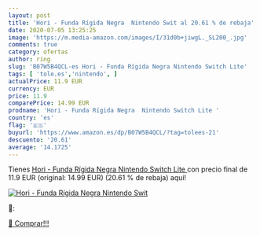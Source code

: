 ```yaml
---
layout: post
title: 'Hori - Funda Rígida Negra  Nintendo Swit al 20.61 % de rebaja'
date: 2020-07-05 13:25:25
image: 'https://m.media-amazon.com/images/I/31d0b+jiwgL._SL200_.jpg'
comments: true
category: ofertas
author: ring
slug: 'B07W5B4QCL-es Hori - Funda Rígida Negra Nintendo Switch Lite'
tags: [ 'tole.es','nintendo', ]
actualPrice: 11.9 EUR
currency: EUR
price: 11.9
comparePrice: 14.99 EUR
prodname: 'Hori - Funda Rígida Negra  Nintendo Switch Lite '
country: 'es'
flag: '🇪🇸'
buyurl: 'https://www.amazon.es/dp/B07W5B4QCL/?tag=tolees-21'
descuento: '20.61'
average: '14.1725'
---
```


Tienes [Hori - Funda Rígida Negra  Nintendo Switch Lite ](https://www.amazon.es/dp/B07W5B4QCL/?tag=tolees-21) con precio final de  11.9 EUR (original: 14.99 EUR) (20.61 %  de rebaja) aqui!

[![Hori - Funda Rígida Negra  Nintendo Swit](https://m.media-amazon.com/images/I/31d0b+jiwgL._SL200_.jpg)](https://www.amazon.es/dp/B07W5B4QCL/?tag=tolees-21)

🔎:


[🛒 Comprar!!!](https://www.amazon.es/dp/B07W5B4QCL/?tag=tolees-21)
